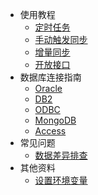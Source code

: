 - 使用教程
    + [定时任务](/tutorial/crontab)
    + [手动触发同步](/tutorial/manual)
    + [增量同步](/tutorial/increase)
    + [开放接口](/tutorial/api)
- 数据库连接指南
    + [Oracle](/db/oracle)
    + [DB2](/db/db2)
    + [ODBC](/db/odbc)
    + [MongoDB](/db/mongodb)
    + [Access](/db/access)
- 常见问题
    + [数据差异排查](/faq/difference)
- 其他资料
    + [设置环境变量](/tutorial/env)
